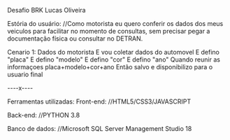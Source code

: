 Desafio BRK 
Lucas Oliveira 


Estória do usuário:
//Como motorista eu quero conferir os dados dos meus veiculos para facilitar no momento de consultas, sem precisar pegar a documentação física ou consultar no DETRAN.

Cenario 1:
Dados do motorista
E vou coletar dados do automovel
E defino "placa"
E defino "modelo"
E defino "cor"
E defino "ano"
Quando reunir as informaçoes placa+modelo+cor+ano
Então salvo e disponibilizo para o usuario final

----x----

Ferramentas utilizadas:
Front-end:
//HTML5/CSS3/JAVASCRIPT

Back-end:
//PYTHON 3.8

Banco de dados:
//Microsoft SQL Server Management Studio 18
